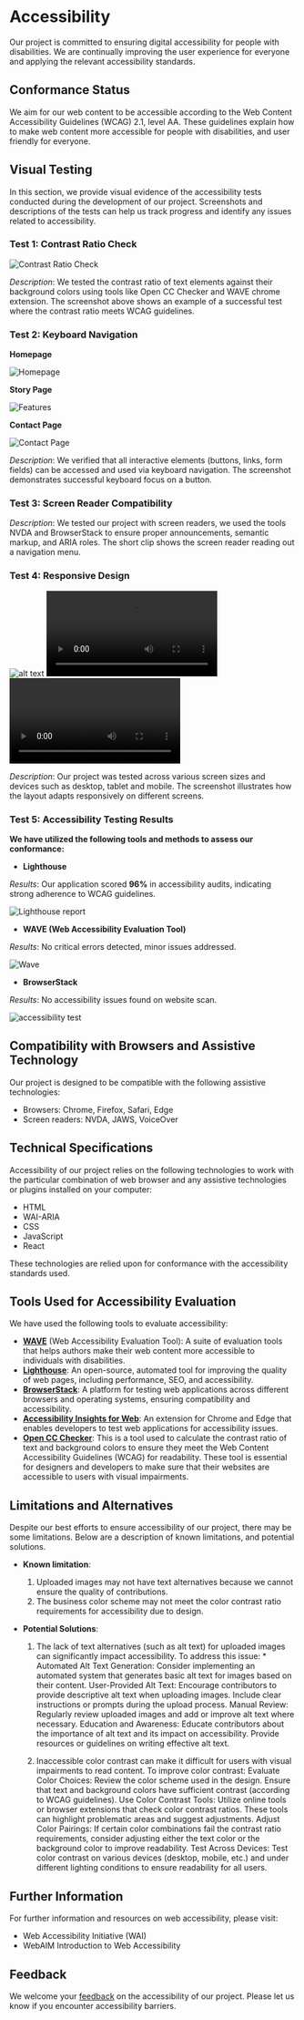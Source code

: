 # Accessibility

Our project is committed to ensuring digital accessibility for people with disabilities. We are continually improving the user experience for everyone and applying the relevant accessibility standards.

## Conformance Status

We aim for our web content to be accessible according to the Web Content Accessibility Guidelines (WCAG) 2.1, level AA. These guidelines explain how to make web content more accessible for people with disabilities, and user friendly for everyone.

## Visual Testing

In this section, we provide visual evidence of the accessibility tests conducted during the development of our project. Screenshots and descriptions of the tests can help us track progress and identify any issues related to accessibility.

### Test 1: Contrast Ratio Check

![Contrast Ratio Check](public/assets/images/colorContrastChecker.png)

_Description_: We tested the contrast ratio of text elements against their background colors using tools like Open CC Checker and WAVE chrome extension. The screenshot above shows an example of a successful test where the contrast ratio meets WCAG guidelines.

### Test 2: Keyboard Navigation

**Homepage**

![Homepage](public/assets/images/keytabbingHomepage.png)

**Story Page**

![Features](public/assets/images/keyTabbingFeatures.png)

**Contact Page**

![Contact Page](public/assets/images/keyTabbingContactform.png)

_Description_: We verified that all interactive elements (buttons, links, form fields) can be accessed and used via keyboard navigation. The screenshot demonstrates successful keyboard focus on a button.

### Test 3: Screen Reader Compatibility

<!-- add a short clip of the screen reader -->

_Description_: We tested our project with screen readers, we used the tools NVDA and BrowserStack  to ensure proper announcements, semantic markup, and ARIA roles. The short clip shows the screen reader reading out a navigation menu.

### Test 4: Responsive Design

![alt text](public/assets/images/responsive-desktop.png)
<video controls src="public/assets/images/responsive-mobile.mp4" title="Title"></video>
<video controls src="public/assets/images/responsive-tablet.mp4" title="Title"></video>

_Description_: Our project was tested across various screen sizes and devices such as desktop, tablet and mobile. The screenshot illustrates how the layout adapts responsively on different screens.

### Test 5: Accessibility Testing Results

**We have utilized the following tools and methods to assess our conformance:**

- **Lighthouse**

*Results*: Our application scored **96%** in accessibility audits, indicating strong adherence to WCAG guidelines.


![Lighthouse report](public/assets/images/lighthouseDesktop.png)

- **WAVE (Web Accessibility Evaluation Tool)**

*Results*: No critical errors detected, minor issues addressed.


![Wave](public/assets/images/waveFixed.png)


- **BrowserStack**

*Results*: No accessibility issues found on website scan.

![accessibility test](public/assets/images/websiteScanAccessibilityTesting.png)


## Compatibility with Browsers and Assistive Technology

Our project is designed to be compatible with the following assistive technologies:

- Browsers: Chrome, Firefox, Safari, Edge
- Screen readers: NVDA, JAWS, VoiceOver

## Technical Specifications

Accessibility of our project relies on the following technologies to work with the particular combination of web browser and any assistive technologies or plugins installed on your computer:

- HTML
- WAI-ARIA
- CSS
- JavaScript
- React

These technologies are relied upon for conformance with the accessibility standards used.

## Tools Used for Accessibility Evaluation

We have used the following tools to evaluate accessibility:

- **[WAVE](https://wave.webaim.org/extension/)** (Web Accessibility Evaluation Tool): A suite of evaluation tools that helps authors make their web content more accessible to individuals with disabilities.
- **[Lighthouse](https://chromewebstore.google.com/detail/lighthouse/blipmdconlkpinefehnmjammfjpmpbjk?hl=en)**: An open-source, automated tool for improving the quality of web pages, including performance, SEO, and accessibility.
- **[BrowserStack](https://www.browserstack.com/accessibility-testing)**: A platform for testing web applications across different browsers and operating systems, ensuring compatibility and accessibility.
- **[Accessibility Insights for Web](https://accessibilityinsights.io/docs/web/overview/)**: An extension for Chrome and Edge that enables developers to test web applications for accessibility issues.
- **[Open CC Checker](https://colourcontrast.cc/)**: This is a tool used to calculate the contrast ratio of text and background colors to ensure they meet the Web Content Accessibility Guidelines (WCAG) for readability. These tool is essential for designers and developers to make sure that their websites are accessible to users with visual impairments.



<section>

## Limitations and Alternatives

Despite our best efforts to ensure accessibility of our project, there may be some limitations. Below are a description of known limitations, and potential solutions.


- **Known limitation**: 
     1. Uploaded images may not have text alternatives because we cannot ensure the quality of contributions. 
     2. The business color scheme may not meet the color contrast ratio requirements for accessibility due to design.


- **Potential Solutions**: 
     1. The lack of text alternatives (such as alt text) for uploaded images can significantly impact accessibility. To address this issue:
      * Automated Alt Text Generation: Consider implementing an automated system that generates basic alt text for images based on their content. 
      User-Provided Alt Text: Encourage contributors to provide descriptive alt text when uploading images. Include clear instructions or prompts during the upload process.
      Manual Review: Regularly review uploaded images and add or improve alt text where necessary. 
      Education and Awareness: Educate contributors about the importance of alt text and its impact on accessibility. Provide resources or guidelines on writing effective alt text.

     2. Inaccessible color contrast can make it difficult for users with visual impairments to read content. To improve color contrast:
     Evaluate Color Choices: Review the color scheme used in the design. Ensure that text and background colors have sufficient contrast (according to WCAG guidelines).
     Use Color Contrast Tools: Utilize online tools or browser extensions that check color contrast ratios. These tools can highlight problematic areas and suggest adjustments.
     Adjust Color Pairings: If certain color combinations fail the contrast ratio requirements, consider adjusting either the text color or the background color to improve readability.
     Test Across Devices: Test color contrast on various devices (desktop, mobile, etc.) and under different lighting conditions to ensure readability for all users.

</section>


## Further Information

For further information and resources on web accessibility, please visit:

- Web Accessibility Initiative (WAI)
- WebAIM Introduction to Web Accessibility

## Feedback

We welcome your [feedback](https://soc-hackathon-feedback.netlify.app/) on the accessibility of our project. Please let us know if you encounter accessibility barriers.

